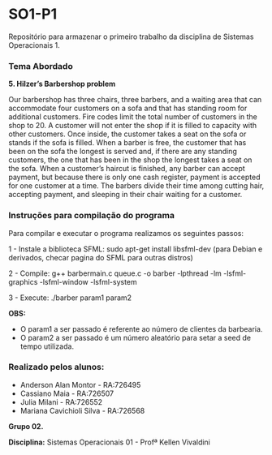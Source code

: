 # SO1-P1
Repositório para armazenar o primeiro trabalho da disciplina de Sistemas Operacionais 1.

### Tema Abordado

**5. Hilzer’s Barbershop problem**

Our barbershop has three chairs, three barbers, and a waiting area that can accommodate four customers on a sofa and that has standing room for additional customers. Fire codes limit the total number of customers in the shop to 20. A customer will not enter the shop if it is filled to capacity with other customers. Once inside, the customer takes a seat on the sofa or stands if the sofa is filled. When a barber is free, the customer that has been on the sofa the longest is served and, if there are any standing customers, the one that has been in the shop the longest takes a seat on the sofa. When a customer’s haircut is finished, any barber can accept payment, but because there is only one cash register, payment is accepted for one customer at a time. The barbers divide their time among cutting hair, accepting payment, and sleeping in their chair waiting for a customer.

### Instruções para compilação do programa

Para compilar e executar o programa realizamos os seguintes passos:

1 - Instale a biblioteca SFML: sudo apt-get install libsfml-dev
(para Debian e derivados, checar pagina do SFML para outras distros)

2 - Compile: g++ barbermain.c queue.c -o barber -lpthread -lm -lsfml-graphics -lsfml-window -lsfml-system

3 - Execute: ./barber param1 param2

**OBS:** 

- O param1 a ser passado é referente ao número de clientes da barbearia.
- O param2 a ser passado é um número aleatório para setar a seed de tempo utilizada.

### Realizado pelos alunos:
* Anderson Alan Montor - RA:726495
* Cassiano Maia - RA:726507
* Julia Milani  - RA:726552
* Mariana Cavichioli Silva - RA:726568

**Grupo 02.**

**Disciplina:** Sistemas Operacionais 01 - Profª Kellen Vivaldini
